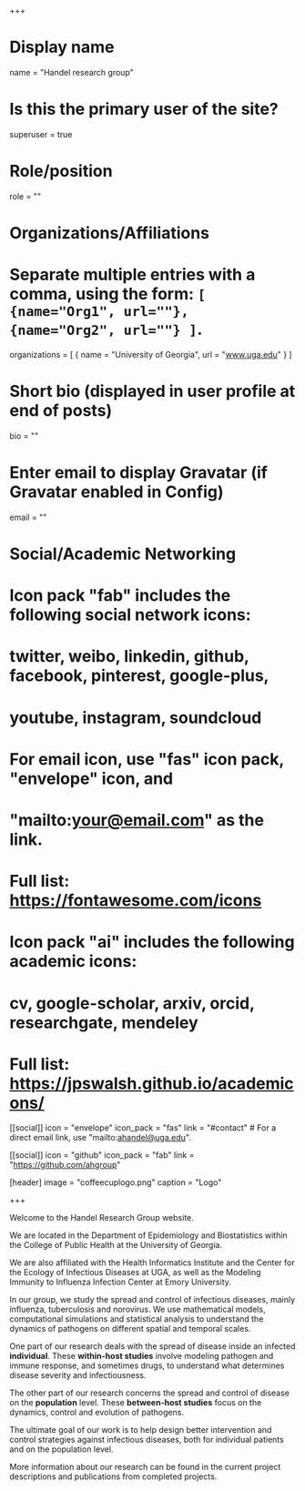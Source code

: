 +++
# Display name
name = "Handel research group"

# Is this the primary user of the site?
superuser = true

# Role/position
role = ""

# Organizations/Affiliations
#   Separate multiple entries with a comma, using the form: `[ {name="Org1", url=""}, {name="Org2", url=""} ]`.
organizations = [ { name = "University of Georgia", url = "www.uga.edu" } ]

# Short bio (displayed in user profile at end of posts)
bio = ""

# Enter email to display Gravatar (if Gravatar enabled in Config)
email = ""


# Social/Academic Networking
#
# Icon pack "fab" includes the following social network icons:
#
#   twitter, weibo, linkedin, github, facebook, pinterest, google-plus,
#   youtube, instagram, soundcloud
#
#   For email icon, use "fas" icon pack, "envelope" icon, and
#   "mailto:your@email.com" as the link.
#
#   Full list: https://fontawesome.com/icons
#
# Icon pack "ai" includes the following academic icons:
#
#   cv, google-scholar, arxiv, orcid, researchgate, mendeley
#
#   Full list: https://jpswalsh.github.io/academicons/

[[social]]
  icon = "envelope"
  icon_pack = "fas"
  link = "#contact"  # For a direct email link, use "mailto:ahandel@uga.edu".

[[social]]
  icon = "github"
  icon_pack = "fab"
  link = "https://github.com/ahgroup"


[header]
  image = "coffeecuplogo.png"
  caption = "Logo"

+++

Welcome to the Handel Research Group website.

We are located in the Department of Epidemiology and Biostatistics within the College of Public Health at the University of Georgia.

We are also affiliated with the Health Informatics Institute and the Center for the Ecology of Infectious Diseases at UGA, as well as the Modeling Immunity to Influenza Infection Center at Emory University.

In our group, we study the spread and control of infectious diseases, mainly influenza, tuberculosis and norovirus. We use mathematical models, computational simulations and statistical analysis to understand the dynamics of pathogens on different spatial and temporal scales.

One part of our research deals with the spread of disease inside an infected **individual**. These **within-host studies** involve modeling pathogen and immune response, and sometimes drugs, to understand what determines disease severity and infectiousness.

The other part of our research concerns the spread and control of disease on the **population** level. These **between-host studies** focus on the dynamics, control and evolution of pathogens.

The ultimate goal of our work is to help design better intervention and control strategies against infectious diseases, both for individual patients and on the population level.

More information about our research can be found in the current project descriptions and publications from completed projects.

